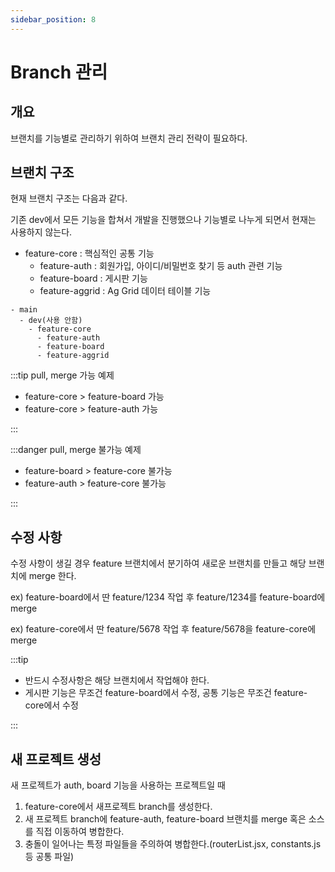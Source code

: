 ```yaml
---
sidebar_position: 8
---
```


# Branch 관리

## 개요

브랜치를 기능별로 관리하기 위하여 브랜치 관리 전략이 필요하다.

## 브랜치 구조

현재 브랜치 구조는 다음과 같다.

기존 dev에서 모든 기능을 합쳐서 개발을 진행했으나 기능별로 나누게 되면서 현재는 사용하지 않는다.

- feature-core : 핵심적인 공통 기능
  - feature-auth : 회원가입, 아이디/비밀번호 찾기 등 auth 관련 기능
  - feature-board : 게시판 기능
  - feature-aggrid : Ag Grid 데이터 테이블 기능

```text
- main
  - dev(사용 안함)
    - feature-core
      - feature-auth
      - feature-board
      - feature-aggrid
```

:::tip pull, merge 가능 예제

- feature-core > feature-board 가능
- feature-core > feature-auth 가능

:::

:::danger pull, merge 불가능 예제

- feature-board > feature-core 불가능
- feature-auth > feature-core 불가능

:::

## 수정 사항

수정 사항이 생길 경우 feature 브랜치에서 분기하여 새로운 브랜치를 만들고 해당 브랜치에 merge 한다.

ex) feature-board에서 딴 feature/1234 작업 후 feature/1234를 feature-board에 merge

ex) feature-core에서 딴 feature/5678 작업 후 feature/5678을 feature-core에 merge

:::tip

- 반드시 수정사항은 해당 브랜치에서 작업해야 한다.
- 게시판 기능은 무조건 feature-board에서 수정, 공통 기능은 무조건 feature-core에서 수정

:::

## 새 프로젝트 생성

새 프로젝트가 auth, board 기능을 사용하는 프로젝트일 때

1. feature-core에서 새프로젝트 branch를 생성한다.
2. 새 프로젝트 branch에 feature-auth, feature-board 브랜치를 merge 혹은 소스를 직접 이동하여 병합한다.
3. 충돌이 일어나는 특정 파일들을 주의하여 병합한다.(routerList.jsx, constants.js 등 공통 파일)
